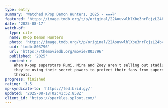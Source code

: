 ```yaml
---
type: entry
summary: 'Watched KPop Demon Hunters, 2025 - ★★★½'
featured: 'https://image.tmdb.org/t/p/original/22AouvwlhlXbe3nrFcjzL24bvWH.jpg'
date: '2025-08-17'
watch-of:
  type: cite
  name: KPop Demon Hunters
  photo: 'https://image.tmdb.org/t/p/original/22AouvwlhlXbe3nrFcjzL24bvWH.jpg'
  uid: 'tmdb:803796'
  url: 'https://themoviedb.org/movie/803796'
  published: '2025'
  content: >-
    When K-pop superstars Rumi, Mira and Zoey aren't selling out stadiums,
    they're using their secret powers to protect their fans from supernatural
    threats.
progress: finished
rating: '3.5'
mp-syndicate-to: 'https://fed.brid.gy/'
updated: '2025-08-18T02:41:52.858Z'
client_id: 'https://sparkles.sploot.com/'
---
```


